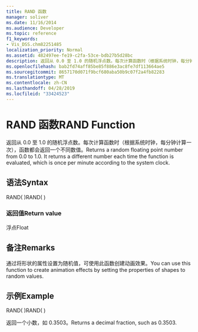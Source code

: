 ```yaml
---
title: RAND 函数
manager: soliver
ms.date: 11/16/2014
ms.audience: Developer
ms.topic: reference
f1_keywords:
- Vis_DSS.chm82251485
localization_priority: Normal
ms.assetid: 482497ee-fe19-c2fa-53ce-bdb27b5d28bc
description: 返回从 0.0 至 1.0 的随机浮点数。每次计算函数时（根据系统时钟，每分钟计算一次），函数都会返回一个不同数值。
ms.openlocfilehash: bab2fd74aff85be85f886e3ac8fe7df113664ae5
ms.sourcegitcommit: 8657170d071f9bcf680aba50b9c07f2a4fb82283
ms.translationtype: MT
ms.contentlocale: zh-CN
ms.lasthandoff: 04/28/2019
ms.locfileid: "33424523"
---
```

# <a name="rand-function"></a><span data-ttu-id="9b003-104">RAND 函数</span><span class="sxs-lookup"><span data-stu-id="9b003-104">RAND Function</span></span>

<span data-ttu-id="9b003-p102">返回从 0.0 至 1.0 的随机浮点数。每次计算函数时（根据系统时钟，每分钟计算一次），函数都会返回一个不同数值。</span><span class="sxs-lookup"><span data-stu-id="9b003-p102">Returns a random floating point number from 0.0 to 1.0. It returns a different number each time the function is evaluated, which is once per minute according to the system clock.</span></span> 
  
## <a name="syntax"></a><span data-ttu-id="9b003-107">语法</span><span class="sxs-lookup"><span data-stu-id="9b003-107">Syntax</span></span>

<span data-ttu-id="9b003-108">RAND( )</span><span class="sxs-lookup"><span data-stu-id="9b003-108">RAND( )</span></span>
  
### <a name="return-value"></a><span data-ttu-id="9b003-109">返回值</span><span class="sxs-lookup"><span data-stu-id="9b003-109">Return value</span></span>

<span data-ttu-id="9b003-110">浮点</span><span class="sxs-lookup"><span data-stu-id="9b003-110">Float</span></span>
  
## <a name="remarks"></a><span data-ttu-id="9b003-111">备注</span><span class="sxs-lookup"><span data-stu-id="9b003-111">Remarks</span></span>

<span data-ttu-id="9b003-112">通过将形状的属性设置为随机值，可使用此函数创建动画效果。</span><span class="sxs-lookup"><span data-stu-id="9b003-112">You can use this function to create animation effects by setting the properties of shapes to random values.</span></span>
  
## <a name="example"></a><span data-ttu-id="9b003-113">示例</span><span class="sxs-lookup"><span data-stu-id="9b003-113">Example</span></span>

<span data-ttu-id="9b003-114">RAND( )</span><span class="sxs-lookup"><span data-stu-id="9b003-114">RAND( )</span></span> 
  
<span data-ttu-id="9b003-115">返回一个小数，如 0.3503。</span><span class="sxs-lookup"><span data-stu-id="9b003-115">Returns a decimal fraction, such as 0.3503.</span></span> 
  

